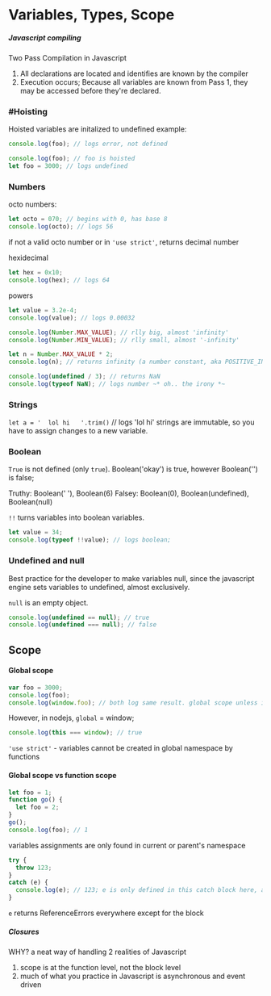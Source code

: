 # Variables, Types, Scope

##### Javascript compiling
Two Pass Compilation in Javascript
1. All declarations are located and identifies are known by the compiler
2. Execution occurs; Because all variables are known from Pass 1, they may be accessed before they're declared.

### #Hoisting
Hoisted variables are initalized to undefined
example:
```javascript
console.log(foo); // logs error, not defined
```

```javascript
console.log(foo); // foo is hoisted
let foo = 3000; // logs undefined
```

### Numbers

octo numbers:
```javascript
let octo = 070; // begins with 0, has base 8
console.log(octo); // logs 56
```
if not a valid octo number or in `'use strict'`, returns decimal number

hexidecimal
```javascript
let hex = 0x10;
console.log(hex); // logs 64
```

powers
```javascript
let value = 3.2e-4;
console.log(value); // logs 0.00032
```

```javascript
console.log(Number.MAX_VALUE); // rlly big, almost 'infinity'
console.log(Number.MIN_VALUE); // rlly small, almost '-infinity'

let n = Number.MAX_VALUE * 2;
console.log(n); // returns infinity (a number constant, aka POSITIVE_INFINITY)

console.log(undefined / 3); // returns NaN
console.log(typeof NaN); // logs number ~* oh.. the irony *~
```

### Strings
`let a = '  lol hi   '.trim()` // logs 'lol hi'
strings are immutable, so you have to assign changes to a new variable.

### Boolean
`True` is not defined (only `true`). Boolean('okay') is true, however Boolean('') is false;

Truthy: Boolean(' '), Boolean(6)
Falsey: Boolean(0), Boolean(undefined), Boolean(null)

`!!` turns variables into boolean variables.
```javascript
let value = 34;
console.log(typeof !!value); // logs boolean;
```

### Undefined and null
Best practice for the developer to make variables null, since the javascript engine sets variables to undefined, almost exclusively.

`null` is an empty object.

```javascript
console.log(undefined == null); // true
console.log(undefined === null); // false
```

## Scope

#### Global scope

```javascript
var foo = 3000;
console.log(foo);
console.log(window.foo); // both log same result. global scope unless in a function
```
However, in nodejs, `global` = window;

```javascript
console.log(this === window); // true
```

`'use strict'` - variables cannot be created in global namespace by functions

#### Global scope vs function scope

```javascript
let foo = 1;
function go() {
  let foo = 2;
}
go();
console.log(foo); // 1
```
variables assignments are only found in current or parent's namespace


```javascript
try {
  throw 123;
}
catch (e) {
  console.log(e); // 123; e is only defined in this catch block here, and not hoisted
}
```
`e` returns ReferenceErrors everywhere except for the block

##### Closures

WHY? a neat way of handling 2 realities of Javascript
1. scope is at the function level, not the block level
2. much of what you practice in Javascript is asynchronous and event driven

<!-- http://stackoverflow.com/questions/111102/how-do-javascript-closures-work -->
